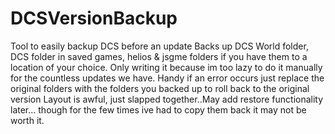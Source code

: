 # DCSVersionBackup
Tool to easily backup DCS before an update
Backs up DCS World folder, DCS folder in saved games, helios & jsgme folders if you have them to a location of your choice.
Only writing it because im too lazy to do it manually for the countless updates we have.
Handy if an error occurs just replace the original folders with the folders you backed up to roll back to the original version
Layout is awful, just slapped together..May add restore functionality later... though for the few times ive had to copy them back it may not be worth it.
